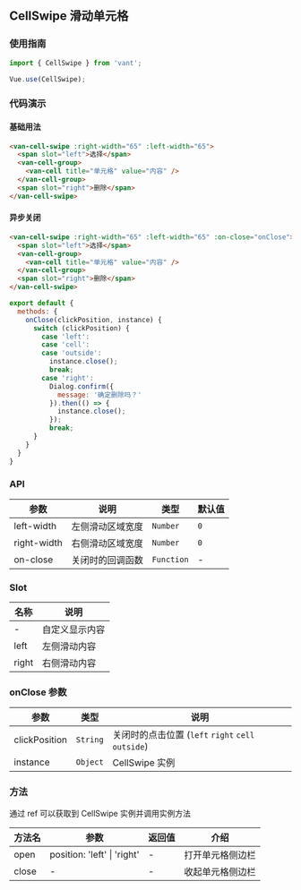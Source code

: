 ## CellSwipe 滑动单元格

### 使用指南
``` javascript
import { CellSwipe } from 'vant';

Vue.use(CellSwipe);
```

### 代码演示

#### 基础用法

```html
<van-cell-swipe :right-width="65" :left-width="65">
  <span slot="left">选择</span>
  <van-cell-group>
    <van-cell title="单元格" value="内容" />
  </van-cell-group>
  <span slot="right">删除</span>
</van-cell-swipe>
```

#### 异步关闭

```html
<van-cell-swipe :right-width="65" :left-width="65" :on-close="onClose">
  <span slot="left">选择</span>
  <van-cell-group>
    <van-cell title="单元格" value="内容" />
  </van-cell-group>
  <span slot="right">删除</span>
</van-cell-swipe>
```

```js
export default {
  methods: {
    onClose(clickPosition, instance) {
      switch (clickPosition) {
        case 'left':
        case 'cell':
        case 'outside':
          instance.close();
          break;
        case 'right':
          Dialog.confirm({
            message: '确定删除吗？'
          }).then(() => {
            instance.close();
          });
          break;
      }
    }
  }
}
```

### API

| 参数 | 说明 | 类型 | 默认值 |
|-----------|-----------|-----------|-------------|
| left-width | 左侧滑动区域宽度 | `Number` | `0` |
| right-width | 右侧滑动区域宽度 | `Number` | `0` |
| on-close | 关闭时的回调函数 | `Function` | - |

### Slot

| 名称 | 说明 |
|-----------|-----------|
| - | 自定义显示内容 |
| left | 左侧滑动内容 |
| right | 右侧滑动内容 |

### onClose 参数

| 参数 | 类型 | 说明 |
|-----------|-----------|-----------|
| clickPosition | `String` | 关闭时的点击位置 (`left` `right` `cell` `outside`) |
| instance | `Object` | CellSwipe 实例 |

### 方法

通过 ref 可以获取到 CellSwipe 实例并调用实例方法

| 方法名 | 参数 | 返回值 | 介绍 |
|-----------|-----------|-----------|-------------|
| open | position: 'left' \| 'right' | - | 打开单元格侧边栏 |
| close | - | - | 收起单元格侧边栏 |

